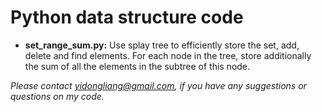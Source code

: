 # Python data structure code

 - **set_range_sum.py:** Use splay tree to efficiently store the set, add, delete and find elements. For each node in the tree, store additionally the sum of all the elements in the subtree of this node.

*Please contact yidongliang@gmail.com, if you have any suggestions or questions on my code.*

